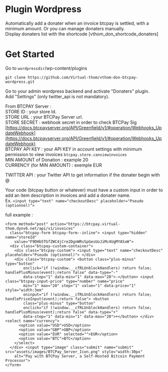 # Plugin Wordpress
Automatically add a donater when an invoice btcpay is settled, with a minimum amount. 
Or you can manage donaters manually.  
Display donaters list with the shortcode [vthom_don_shortcode_donaters]

# Get Started
Go to `wordpressdir`/wp-content/plugins

```
git clone https://github.com/Virtual-thom/vthom-don-btcpay-wordpress.git
```

Go to your admin wordpress backend and activate "Donaters" plugin.  
Add "Settings" (only twitter_api is not mandatory).  

From BTCPAY Server :  
STORE ID : your store Id.  
STORE URL : your BTCPay Server url.  
STORE SECRET : webhook secret in order to check BTCPay Sig [https://docs.btcpayserver.org/API/Greenfield/v1/#operation/Webhooks_UpdateWebhook](https://docs.btcpayserver.org/API/Greenfield/v1/#operation/Webhooks_UpdateWebhook)  
BTCPAY API KEY : your API KEY in account settings with minimum permission to view invoices `btcpay.store.canviewinvoices`  
MIN AMOUNT of Donation : example 20  
CURRENCY (for MIN AMOUNT) : exemple EUR  

TWITTER API : your Twitter API to get information if the donater begin with @  

Your code (btcpay button or whatever) must have a custom input in order to add an item description in invoices and add a donater name.  
Ex. `<input type="text" name="checkoutDesc" placeholder="Pseudo (optionnel)">`

full example :  
```htlm
<form method="post" action="https://btcpay.virtual-thom.dynv6.net/api/v1/invoices"
  class="btcpay-form btcpay-form--inline"> <input type="hidden" name="storeId"
    value="F9DHb5TGfZWC4jCre2DgnWRsSpGesUoJiMc4UgMYASxW">
  <div class="btcpay-custom-container">
    <div class="btcpay-custom"> <input type="text" name="checkoutDesc" placeholder="Pseudo (optionnel)"> </div>
    <div class="btcpay-custom"> <button class="plus-minus" type="button"
        onclick="if (!window.__cfRLUnblockHandlers) return false; handlePlusMinus(event);return false" data-type="-"
        data-step="1" data-min="1" data-max="20">-</button> <input class="btcpay-input-price" type="number" name="price"
        min="1" max="20" step="1" value="1" data-price="1" style="width:3em"
        oninput="if (!window.__cfRLUnblockHandlers) return false; handlePriceInput(event);return false"> <button
        class="plus-minus" type="button"
        onclick="if (!window.__cfRLUnblockHandlers) return false; handlePlusMinus(event);return false" data-type="+"
        data-step="1" data-min="1" data-max="20">+</button> </div> <select name="currency">
      <option value="USD">USD</option>
      <option value="GBP">GBP</option>
      <option value="EUR" selected="">EUR</option>
      <option value="BTC">BTC</option>
    </select>
  </div> <input type="image" class="submit" name="submit" src="assets/images/BTCPay_Server_Icon.png" style="width:30px"
    alt="Pay with BTCPay Server, a Self-Hosted Bitcoin Payment Processor">
</form>
```
